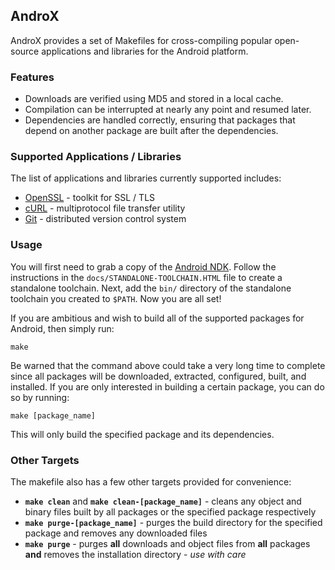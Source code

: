 ## AndroX

AndroX provides a set of Makefiles for cross-compiling popular open-source
applications and libraries for the Android platform.

### Features

 - Downloads are verified using MD5 and stored in a local cache.
 - Compilation can be interrupted at nearly any point and resumed later.
 - Dependencies are handled correctly, ensuring that packages that depend on
   another package are built after the dependencies.

### Supported Applications / Libraries

The list of applications and libraries currently supported includes:

 - [OpenSSL](http://www.openssl.org/) - toolkit for SSL / TLS
 - [cURL](http://curl.haxx.se/) - multiprotocol file transfer utility
 - [Git](http://git-scm.com/) - distributed version control system

### Usage

You will first need to grab a copy of the
[Android NDK](http://developer.android.com/tools/sdk/ndk/index.html). Follow the
instructions in the `docs/STANDALONE-TOOLCHAIN.HTML` file to create a standalone
toolchain. Next, add the `bin/` directory of the standalone toolchain you
created to `$PATH`. Now you are all set!

If you are ambitious and wish to build all of the supported packages for
Android, then simply run:

    make

Be warned that the command above could take a very long time to complete since
all packages will be downloaded, extracted, configured, built, and installed. If
you are only interested in building a certain package, you can do so by running:

    make [package_name]

This will only build the specified package and its dependencies.

### Other Targets

The makefile also has a few other targets provided for convenience:

 - <strong>`make clean`</strong> and
   <strong>`make clean-[package_name]`</strong> - cleans any object and binary
   files built by all packages or the specified package respectively
 - <strong>`make purge-[package_name]`</strong> - purges the build directory for
   the specified package and removes any downloaded files
 - <strong>`make purge`</strong> - purges **all** downloads and object files
   from **all** packages **and** removes the installation directory - *use with
   care*